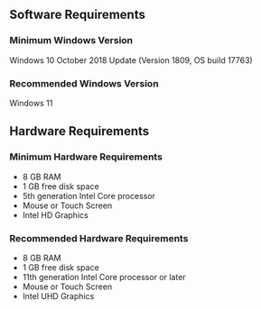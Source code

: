 ## Software Requirements


### Minimum Windows Version


Windows 10 October 2018 Update (Version 1809, OS build 17763)


### Recommended Windows Version


Windows 11


## Hardware Requirements


### Minimum Hardware Requirements


- 8 GB RAM
- 1 GB free disk space
- 5th generation Intel Core processor
- Mouse or Touch Screen
- Intel HD Graphics


### Recommended Hardware Requirements


- 8 GB RAM
- 1 GB free disk space
- 11th generation Intel Core processor or later
- Mouse or Touch Screen
- Intel UHD Graphics